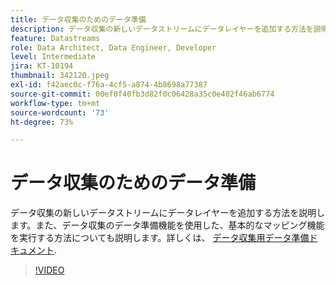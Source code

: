 ```yaml
---
title: データ収集のためのデータ準備
description: データ収集の新しいデータストリームにデータレイヤーを追加する方法を説明します。
feature: Datastreams
role: Data Architect, Data Engineer, Developer
level: Intermediate
jira: KT-10194
thumbnail: 342120.jpeg
exl-id: f42aec0c-f76a-4cf5-a874-4b8698a77387
source-git-commit: 00ef0f40fb3d82f0c06428a35c0e402f46ab6774
workflow-type: tm+mt
source-wordcount: '73'
ht-degree: 73%

---
```


# データ収集のためのデータ準備

データ収集の新しいデータストリームにデータレイヤーを追加する方法を説明します。また、データ収集のデータ準備機能を使用した、基本的なマッピング機能を実行する方法についても説明します。詳しくは、 [データ収集用データ準備ドキュメント](https://experienceleague.adobe.com/docs/experience-platform/edge/fundamentals/datastreams.html#data-prep).

>[!VIDEO](https://video.tv.adobe.com/v/342120/?learn=on)
